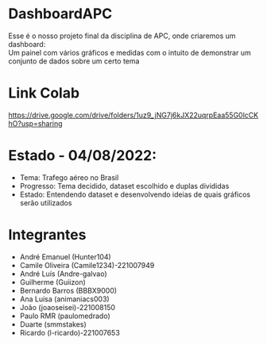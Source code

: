 # DashboardAPC
Esse é o nosso projeto final da disciplina de APC, onde criaremos um dashboard:  
Um painel com vários gráficos e medidas com o intuito de demonstrar um conjunto de dados sobre um certo tema

# Link Colab
https://drive.google.com/drive/folders/1uz9_jNG7j6kJX22uqrpEaa55G0lcCKhO?usp=sharing

# Estado - 04/08/2022:
- Tema: Trafego aéreo no Brasil
- Progresso: Tema decidido, dataset escolhido e duplas divididas
- Estado: Entendendo dataset e desenvolvendo ideias de quais gráficos serão utilizados

# Integrantes
- André Emanuel (Hunter104)
- Camile Oliveira (Camile1234)-221007949
- André Luís (Andre-galvao)
- Guilherme (Guiizon)
- Bernardo Barros (BBBX9000)
- Ana Luísa (animaniacs003)
- João (joaoseisei)-221008150
- Paulo RMR (paulomedrado)
- Duarte (smmstakes)
- Ricardo (l-ricardo)-221007653
